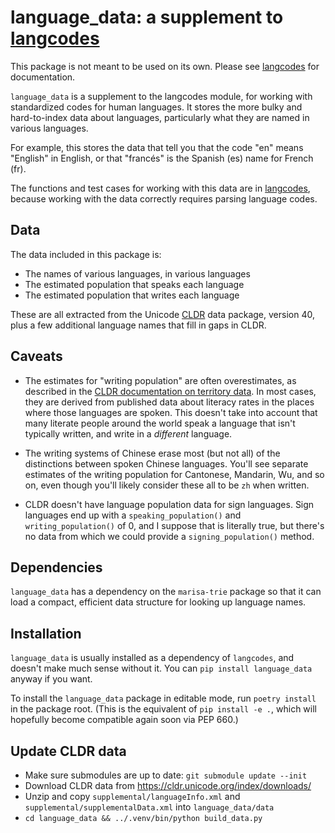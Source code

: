 # language_data: a supplement to [langcodes][]

[langcodes]: https://github.com/LuminosoInsight/langcodes

This package is not meant to be used on its own. Please see [langcodes][] for documentation.

`language_data` is a supplement to the langcodes module, for working with standardized codes for human languages. It stores the more bulky and hard-to-index data about languages, particularly what they are named in various languages.

For example, this stores the data that tell you that the code "en" means "English" in English, or that "francés" is the Spanish (es) name for French (fr).

The functions and test cases for working with this data are in [langcodes][], because working with the data correctly requires parsing language codes.

## Data

The data included in this package is:

- The names of various languages, in various languages
- The estimated population that speaks each language
- The estimated population that writes each language

These are all extracted from the Unicode [CLDR][] data package, version 40, plus a few additional language names that fill in gaps in CLDR.

[cldr]: http://cldr.unicode.org/

## Caveats

- The estimates for "writing population" are often overestimates, as described in the [CLDR documentation on territory data][overestimates]. In most cases, they are derived from published data about literacy rates in the places where those languages are spoken. This doesn't take into account that many literate people around the world speak a language that isn't typically written, and write in a _different_ language.

- The writing systems of Chinese erase most (but not all) of the distinctions between spoken Chinese languages. You'll see separate estimates of the writing population for Cantonese, Mandarin, Wu, and so on, even though you'll likely consider these all to be `zh` when written.

- CLDR doesn't have language population data for sign languages. Sign languages end up with a `speaking_population()` and `writing_population()` of 0, and I suppose that is literally true, but there's no data from which we could provide a `signing_population()` method.

[overestimates]: https://unicode-org.github.io/cldr-staging/charts/38.1/supplemental/territory_language_information.html

## Dependencies

`language_data` has a dependency on the `marisa-trie` package so that it can load a compact, efficient data structure for looking up language names.

## Installation

`language_data` is usually installed as a dependency of `langcodes`, and doesn't make much sense without it. You can `pip install language_data` anyway if you want.

To install the `language_data` package in editable mode, run `poetry install` in the package root. (This is the equivalent of `pip install -e .`, which will hopefully become compatible again soon via PEP 660.)

## Update CLDR data

* Make sure submodules are up to date: `git submodule update --init`
* Download CLDR data from https://cldr.unicode.org/index/downloads/
* Unzip and copy `supplemental/languageInfo.xml` and `supplemental/supplementalData.xml` into `language_data/data`
* `cd language_data && ../.venv/bin/python build_data.py`
